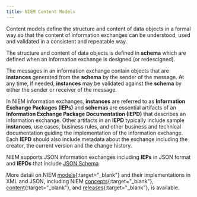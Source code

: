 ```yaml
---
title: NIEM Content Models
---
```


Content models define the structure and content of data objects in a formal way so that the
content of information exchanges can be understood, used and validated in a consistent and repeatable way.

The structure and content of data objects is defined in **schema** which are defined when an information
exchange is designed (or redescigned).

The messages in an information exchange contain objects that are **instances** generated from the **schema**
by the sender of the message. At any time, if needed, **instances** may be validated against the
**schema** by either the sender or receiver of the message.

In NIEM information exchanges, **instances** are referred to as **Information Exchange
Packages (IEPs)** and **schemas** are essential artifacts of an **Information Exchange Package
Documentation (IEPD)** that describes an information exchange. Other artifacts in an **IEPD** typically include
sample **instances**, use cases, business rules, and other business and technical documentation
guiding the implementation of the information exchange.  Each **IEPD** should also include metadata about the
exchange including the creator, the current version and the change history.

NIEM supports JSON information exchanges including **IEPs** in JSON format and **IEPDs** that include [JSON Schema](../json-schema)

More detail on NIEM [models](../../../model){:target="_blank"} and their implementations in XML and JSON, including NIEM [concepts](../../../model/concepts){:target="_blank"},  [content](../../../model/content){:target="_blank"},  and [releases](../../../model/releases){:target="_blank"}, is available.

